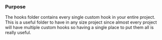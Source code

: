 ### Purpose

The hooks folder contains every single custom hook in your entire project. This is a useful folder to have in any size project since almost every project will have multiple custom hooks so having a single place to put them all is really useful.
